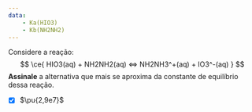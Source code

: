 ```yaml
---
data:
    - Ka(HIO3)
    - Kb(NH2NH2)
---
```


Considere a reação:
$$
    \ce{ HIO3(aq) + NH2NH2(aq) <=> NH2NH3^+(aq) + IO3^-(aq) }
$$
**Assinale** a alternativa que mais se aproxima da constante de equilíbrio dessa reação.

- [x] $\pu{2,9e7}$
